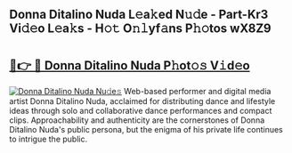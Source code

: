## Donna Ditalino Nuda L𝚎a𝚔ed N𝚞𝚍e - Part-Kr3 Vi𝚍𝚎o L𝚎a𝚔s - H𝚘𝚝 O𝚗𝚕yf𝚊ns P𝚑𝚘tos wX8Z9

# <h2><a href="http://kff3hi.oniu.top/?m=Donna+Ditalino+Nuda">🔗👉 🔴 Donna Ditalino Nuda P𝚑ot𝚘𝚜 V𝚒d𝚎o</a></h2>

[![Donna Ditalino Nuda Nu𝚍e𝚜](https://i.imgur.com/0qMVB7G.gif)](http://kff3hi.oniu.top/?m=Donna+Ditalino+Nuda)
Web-based performer and digital media artist Donna Ditalino Nuda, acclaimed for distributing dance and lifestyle ideas through solo and collaborative dance performances and compact clips. Approachability and authenticity are the cornerstones of Donna Ditalino Nuda's public persona, but the enigma of his private life continues to intrigue the public.  
